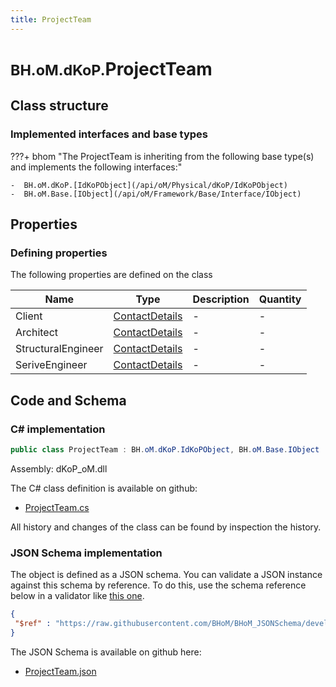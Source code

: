 ```yaml
---
title: ProjectTeam
---
```


# <small>BH.oM.dKoP.</small>**ProjectTeam**



## Class structure

### Implemented interfaces and base types

???+ bhom "The ProjectTeam is inheriting from the following base type(s) and implements the following interfaces:"

    -  BH.oM.dKoP.[IdKoPObject](/api/oM/Physical/dKoP/IdKoPObject)
    -  BH.oM.Base.[IObject](/api/oM/Framework/Base/Interface/IObject)


## Properties



### Defining properties

The following properties are defined on the class

| Name             | Type             | Description      | Quantity         |
|------------------|------------------|------------------|------------------|
| Client | [ContactDetails](/api/oM/Physical/dKoP/AdministrativeInformation/ContactDetails) | - | - |
| Architect | [ContactDetails](/api/oM/Physical/dKoP/AdministrativeInformation/ContactDetails) | - | - |
| StructuralEngineer | [ContactDetails](/api/oM/Physical/dKoP/AdministrativeInformation/ContactDetails) | - | - |
| SeriveEngineer | [ContactDetails](/api/oM/Physical/dKoP/AdministrativeInformation/ContactDetails) | - | - |


## Code and Schema

### C# implementation

``` C# title="C#"
public class ProjectTeam : BH.oM.dKoP.IdKoPObject, BH.oM.Base.IObject
```

Assembly: dKoP_oM.dll

The C# class definition is available on github:

- [ProjectTeam.cs](https://github.com/BHoM/dKoP_Toolkit/blob/develop/dKoP_oM/AdministrativeInformation\ProjectTeam.cs)

All history and changes of the class can be found by inspection the history.
### JSON Schema implementation

The object is defined as a JSON schema. You can validate a JSON instance against this schema by reference. To do this, use the schema reference below in a validator like [this one](https://www.jsonschemavalidator.net/).

``` json title="JSON Schema"
{
 "$ref" : "https://raw.githubusercontent.com/BHoM/BHoM_JSONSchema/develop/dKoP_oM/ProjectTeam.json"
}
```

The JSON Schema is available on github here:

- [ProjectTeam.json](https://github.com/BHoM/BHoM_JSONSchema/blob/develop/dKoP_oM/ProjectTeam.json)
